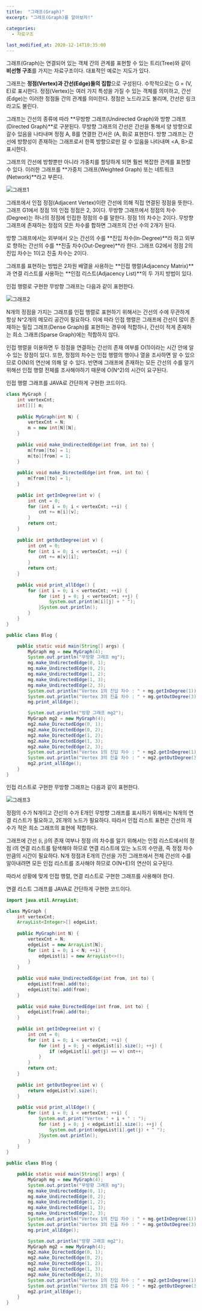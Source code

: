 ```yaml
---
title:  "﻿그래프(Graph)"
excerpt: "﻿그래프(Graph)를 알아보자!"

categories:
  - 자료구조
  
last_modified_at: 2020-12-14T18:35:00
---
```


그래프(Graph)는 연결되어 있는 객체 간의 관계를 표현할 수 있는 트리(Tree)와 같이 **비선형 구조**를 가지는 자료구조이다. 대표적인 예로는 지도가 있다.  

그래프는 **정점(Vertex)과 간선(Edge)들의 집합**으로 구성된다. 수학적으로는 G = (V, E)로 표시한다. 정점(Vertex)는 여러 가지 특성을 가질 수 있는 객체를 의미하고, 간선(Edge)는 이러한 정점들 간의 관계를 의미한다. 정점은 노드라고도 불리며, 간선은 링크라고도 불린다.  


그래프는 간선의 종류에 따라 **무방향 그래프(Undirected Graph)와 방향 그래프(Directed Graph)**로 구분된다. 무방향 그래프의 간선은 간선을 통해서 양 방향으로 갈수 있음을 나타내며 정점 A, B를 연결한 간서은 (A, B)로 표현한다. 방향 그래프는 간선에 방향성이 존재하는 그래프로서 한쪽 방향으로만 갈 수 있음을 나타내며 <A, B>로 표시한다.  

그래프의 간선에 방향뿐만 아니라 가중치를 할당하게 되면 훨씬 복잡한 관계를 표현할 수 있다. 이러한 그래프를 **가중치 그래프(Weighted Graph) 또는 네트워크(Network)**라고 부른다.  

![그래프1](https://user-images.githubusercontent.com/53072057/103060778-aeab6a80-45ec-11eb-92a8-93ee95f1b19c.JPG)  

그래프에서 인접 정점(Adjacent Vertex)이란 간선에 의해 직접 연결된 정점을 뜻한다. 그래프 G1에서 정점 1의 인접 정점은 2, 3이다. 무방향 그래프에서 정점의 차수(Degree)는 하나의 정점에 인접한 정점의 수를 말한다. 정점 1의 차수는 2이다. 무방향 그래프에 존재하는 정점의 모든 차수를 합하면 그래프의 간선 수의 2개가 된다.  

방향 그래프에서는 외부에서 오는 간선의 수를 **진입 차수(In-Degree)**라 하고 외부로 향하는 간선의 수를 **진출 차수(Out-Degree)**라 한다. 그래프 G2에서 정점 2의 진입 차수는 1이고 진출 차수는 2이다.  

그래프를 표현하는 방법은 2차원 배열을 사용하는 **인접 행렬(Adjacency Matrix)**과 연결 리스트를 사용하는 **인접 리스트(Adjacency List)**의 두 가지 방법이 있다.  

인접 행렬로 구현한 무방향 그래프는 다음과 같이 표현한다.  

![그래프2](https://user-images.githubusercontent.com/53072057/103060780-afdc9780-45ec-11eb-8bfb-f580094ca8a9.JPG)  

N개의 정점을 가지는 그래프를 인접 행렬로 표현하기 위해서는 간선의 수에 무관하게 항상 N^2개의 메모리 공간이 필요하다. 이에 따라 인접 행렬은 그래프에 간선이 많이 존재하는 밀집 그래프(Dense Graph)를 표현하는 경우에 적합하나, 간선이 적게 존재하는 희소 그래프(Sparse Graph)에는 적합하지 않다.  

인접 행렬을 이용하면 두 정점을 연결하는 간선의 존재 여부를 O(1)이라는 시간 안에 알 수 있는 장점이 있다. 또한, 정점의 차수는 인접 행렬의 행이나 열을 조사하면 알 수 있으므로 O(N)의 연산에 의해 알 수 있다. 반면에 그래프에 존재하는 모든 간선의 수를 알기 위해선 인접 행렬 전체를 조사해야하기 때문에 O(N^2)의 시간이 요구된다.  

인접 행렬 그래프를 JAVA로 간단하게 구현한 코드이다.  

```java
class MyGraph {
	int vertexCnt;
	int[][] m;
	
	public MyGraph(int N) {
		vertexCnt = N;
		m = new int[N][N];
	}
	
	public void make_UndirectedEdge(int from, int to) {
		m[from][to] = 1;
		m[to][from] = 1;
	}
	
	public void make_DirectedEdge(int from, int to) {
		m[from][to] = 1;
	}
	
	public int getInDegree(int v) {
		int cnt = 0;
		for (int i = 0; i < vertexCnt; ++i) {
			cnt += m[i][v];
		}
		return cnt;
	}
	
	public int getOutDegree(int v) {
		int cnt = 0;
		for (int i = 0; i < vertexCnt; ++i) {
			cnt += m[v][i];
		}
		return cnt;
	}
	
	public void print_allEdge() {
		for (int i = 0; i < vertexCnt; ++i) {
			for (int j = 0; j < vertexCnt; ++j) {
				System.out.print(m[i][j] + " ");
			}System.out.println();
		}
	}
}

public class Blog {

	public static void main(String[] args) {
		MyGraph mg = new MyGraph(4);
		System.out.println("무방향 그래프 mg");
		mg.make_UndirectedEdge(0, 1);
		mg.make_UndirectedEdge(0, 2);
		mg.make_UndirectedEdge(1, 2);
		mg.make_UndirectedEdge(1, 3);
		mg.make_UndirectedEdge(2, 3);
		System.out.println("Vertex 1의 진입 차수 : " + mg.getInDegree(1));
		System.out.println("Vertex 3의 진출 차수 : " + mg.getOutDegree(3));
		mg.print_allEdge();

		System.out.println("방향 그래프 mg2");
		MyGraph mg2 = new MyGraph(4);
		mg2.make_DirectedEdge(0, 1);
		mg2.make_DirectedEdge(0, 2);
		mg2.make_DirectedEdge(1, 2);
		mg2.make_DirectedEdge(1, 3);
		mg2.make_DirectedEdge(2, 3);
		System.out.println("Vertex 1의 진입 차수 : " + mg2.getInDegree(1));
		System.out.println("Vertex 3의 진출 차수 : " + mg2.getOutDegree(3));
		mg2.print_allEdge();
	}
}
```

인접 리스트로 구현한 무방향 그래프는 다음과 같이 표현한다.  

![그래프3](https://user-images.githubusercontent.com/53072057/103060783-b0752e00-45ec-11eb-9a7e-e7e008e5860e.JPG)  

정점의 수가 N개이고 간선의 수가 E개인 무방향 그래프를 표시하기 위해서는 N개의 연결 리스트가 필요하고, 2E개의 노드가 필요하다. 따라서 인접 리스트 표현은 간선의 개수가 적은 희소 그래프의 표현에 적합하다.  

그래프에 간선 (i, j)의 존재 여부나 정점 i의 차수를 알기 위해서는 인접 리스트에서의 정점 i의 연결 리스트를 탐색해야 하므로 연결 리스트에 있는 노드의 수만큼, 즉 정점 차수만큼의 시간이 필요하다. N개 정점과 E개의 간선을 가진 그래프에서 전체 간선의 수를 알아내려면 모든 인접 리스트를 조사해야 하므로 O(N+E)의 연산이 요구된다.  

따라서 상황에 맞게 인접 행렬, 연결 리스트로 구현한 그래프를 사용해야 한다.  

연결 리스트 그래프를 JAVA로 간단하게 구현한 코드이다.  

```java
import java.util.ArrayList;

class MyGraph {
	int vertexCnt;
	ArrayList<Integer>[] edgeList;
	
	public MyGraph(int N) {
		vertexCnt = N;
		edgeList = new ArrayList[N];
		for (int i = 0; i < N; ++i) {
			edgeList[i] = new ArrayList<>();
		}
	}
	
	public void make_UndirectedEdge(int from, int to) {
		edgeList[from].add(to);
		edgeList[to].add(from);
	}
	
	public void make_DirectedEdge(int from, int to) {
		edgeList[from].add(to);
	}
	
	public int getInDegree(int v) {
		int cnt = 0;
		for (int i = 0; i < vertexCnt; ++i) {
			for (int j = 0; j < edgeList[i].size(); ++j) {
				if (edgeList[i].get(j) == v) cnt++;
			}
		}
		return cnt;
	}
	
	public int getOutDegree(int v) {
		return edgeList[v].size();
	}
	
	public void print_allEdge() {
		for (int i = 0; i < vertexCnt; ++i) {
			System.out.print("Vertex " + i + " : ");
			for (int j = 0; j < edgeList[i].size(); ++j) {
				System.out.print(edgeList[i].get(j) + " ");
			}System.out.println();
		}
	}
}

public class Blog {

	public static void main(String[] args) {
		MyGraph mg = new MyGraph(4);
		System.out.println("무방향 그래프 mg");
		mg.make_UndirectedEdge(0, 1);
		mg.make_UndirectedEdge(0, 2);
		mg.make_UndirectedEdge(1, 2);
		mg.make_UndirectedEdge(1, 3);
		mg.make_UndirectedEdge(2, 3);
		System.out.println("Vertex 1의 진입 차수 : " + mg.getInDegree(1));
		System.out.println("Vertex 3의 진출 차수 : " + mg.getOutDegree(3));
		mg.print_allEdge();

		System.out.println("방향 그래프 mg2");
		MyGraph mg2 = new MyGraph(4);
		mg2.make_DirectedEdge(0, 1);
		mg2.make_DirectedEdge(0, 2);
		mg2.make_DirectedEdge(1, 2);
		mg2.make_DirectedEdge(1, 3);
		mg2.make_DirectedEdge(2, 3);
		System.out.println("Vertex 1의 진입 차수 : " + mg2.getInDegree(1));
		System.out.println("Vertex 3의 진출 차수 : " + mg2.getOutDegree(3));
		mg2.print_allEdge();
	}
}
```